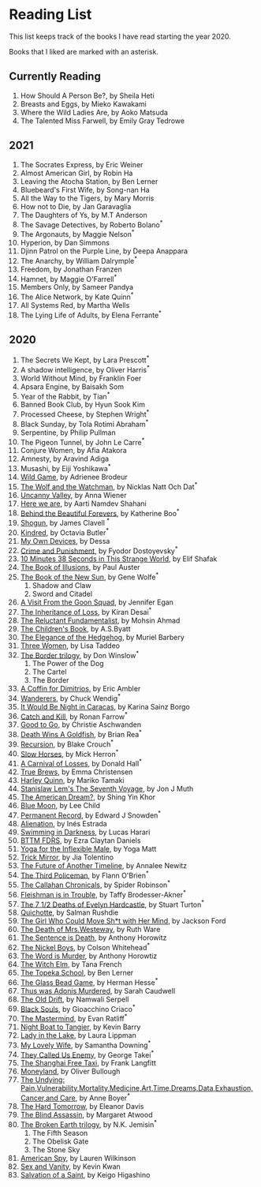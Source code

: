 # Reading List

This list keeps track of the books I have read starting the year 2020.

Books that I liked are marked with an asterisk.


## Currently Reading
1. How Should A Person Be?, by Sheila Heti
1. Breasts and Eggs, by Mieko Kawakami
1. Where the Wild Ladies Are, by Aoko Matsuda
1. The Talented Miss Farwell, by Emily Gray Tedrowe



## 2021
1. The Socrates Express, by Eric Weiner
1. Almost American Girl, by Robin Ha
1. Leaving the Atocha Station, by Ben Lerner
1. Bluebeard's First Wife, by Song-nan Ha
1. All the Way to the Tigers, by Mary Morris
1. How not to Die, by Jan Garavaglia
1. The Daughters of Ys, by M.T Anderson
1. The Savage Detectives, by Roberto Bolano<sup>\*</sup>
1. The Argonauts, by Maggie Nelson<sup>\*</sup>
1. Hyperion, by Dan Simmons
1. Djinn Patrol on the Purple Line, by Deepa Anappara
1. The Anarchy, by William Dalrymple<sup>\*</sup>
1. Freedom, by Jonathan Franzen
1. Hamnet, by Maggie O'Farrell<sup>\*</sup>
1. Members Only, by Sameer Pandya
1. The Alice Network, by Kate Quinn<sup>\*</sup>
1. All Systems Red, by Martha Wells
1. The Lying Life of Adults, by Elena Ferrante<sup>\*</sup>




## 2020
1. The Secrets We Kept, by Lara Prescott<sup>\*</sup>
1. A shadow intelligence, by Oliver Harris<sup>\*</sup>
1. World Without Mind, by Franklin Foer
1. Apsara Engine, by Baisakh Som
1. Year of the Rabbit, by Tian<sup>\*</sup>
1. Banned Book Club, by Hyun Sook Kim
1. Processed Cheese, by Stephen Wright<sup>\*</sup>
1. Black Sunday, by Tola Rotimi Abraham<sup>\*</sup>
1. Serpentine, by Philip Pullman
1. The Pigeon Tunnel, by John Le Carre<sup>\*</sup>
1. Conjure Women, by Afia Atakora
1. Amnesty, by Aravind Adiga
1. Musashi, by Eiji Yoshikawa<sup>\*</sup>
1. [Wild Game](https://www.nytimes.com/2019/10/15/books/review/wild-game-adrienne-brodeur.html), by Adrienee Brodeur
1. [The Wolf and the Watchman](https://www.npr.org/2019/03/06/698659316/the-wolf-and-the-watchman-has-some-serious-bite), by Nicklas Natt Och Dat<sup>\*</sup>
1. [Uncanny Valley](https://slate.com/culture/2020/01/anna-wiener-uncanny-valley-reviewed.html), by Anna Wiener
1. [Here we are](https://www.npr.org/2019/10/01/765702621/in-here-we-are-heart-rending-challenges-of-immigration-are-exposed), by Aarti Namdev Shahani
1. [Behind the Beautiful Forevers](https://www.kirkusreviews.com/book-reviews/katherine-boo/behind-beautiful-forevers/), by Katherine Boo<sup>\*</sup>
1. [Shogun](https://en.wikipedia.org/wiki/Sh%C5%8Dgun_(novel)), by James Clavell <sup>\*</sup>
1. [Kindred](https://lithub.com/octavia-butler-the-brutalities-of-the-past-are-all-around-this/), by Octavia Butler<sup>\*</sup>
1. [My Own Devices](https://www.thecurrent.org/feature/2018/10/02/dessa-my-own-devices), by Dessa
1. [Crime and Punishment](https://en.wikipedia.org/wiki/Crime_and_Punishment), by Fyodor Dostoyevsky<sup>\*</sup>
1. [10 Minutes 38 Seconds in This Strange World](https://lareviewofbooks.org/article/representative-foreigners-on-elif-shafaks-10-minutes-38-seconds-in-this-strange-world/), by Elif Shafak
1. [The Book of Illusions](https://www.theguardian.com/books/2002/sep/29/fiction.impacprize), by Paul Auster
1. [The Book of the New Sun](https://ultan.org.uk/review-botns/), by Gene Wolfe<sup>\*</sup>
   1. Shadow and Claw
   1. Sword and Citadel 
1. [A Visit From the Goon Squad](https://www.nytimes.com/2010/07/11/books/review/Blythe-t.html), by Jennifer Egan
1. [The Inheritance of Loss](https://bookmarks.reviews/reviews/the-inheritance-of-loss/), by Kiran Desai<sup>\*</sup>
1. [The Reluctant Fundamentalist](https://lithub.com/why-every-american-should-read-the-relucant-fundamentalist/), by Mohsin Ahmad 
1. [The Children's Book](https://www.npr.org/2011/07/29/120058248/free-loves-discontents-a-s-byatts-children), by A.S.Byatt
1. [The Elegance of the Hedgehog](http://www.words-and-dirt.com/words/review-muriel-barberys-the-elegance-of-the-hedgehog/), by Muriel Barbery
1. [Three Women](https://www.npr.org/2019/07/08/739523657/debut-book-tells-of-the-real-life-longings-and-frustrations-of-three-women), by Lisa Taddeo
1. [The Border trilogy](https://www.npr.org/2019/03/03/698645059/the-border-is-shakespeare-for-our-times-seriously), by Don Winslow<sup>\*</sup>
    1. The Power of the Dog
    1. The Cartel
    1. The Border
1. [A Coffin for Dimitrios](https://blog.mcdaniel.edu/mysteryreviewsfa2017/1920-1939/a-coffin-for-dimitrios-by-eric-ambler-1938/), by Eric Ambler
1. [Wanderers](https://www.npr.org/2019/07/06/738974776/these-wanderers-are-heading-for-the-end-of-the-world), by Chuck Wendig<sup>\*</sup>
1. [It Would Be Night in Caracas](https://www.npr.org/2019/10/28/771313679/it-would-be-night-in-caracas-mourns-a-mother-and-a-country), by Karina Sainz Borgo
1. [Catch and Kill](https://www.npr.org/2019/10/11/768346770/in-catch-and-kill-ronan-farrow-offers-a-damning-portrait-of-a-conflicted-nbc), by Ronan Farrow<sup>\*</sup>
1. [Good to Go](https://www.amazon.com/Good-Go-Athlete-Strange-Recovery/dp/039325433X), by Christie Aschwanden 
1. [Death Wins A Goldfish](https://nerdsonearth.com/2020/05/uncommon-graphic-novel-death-wins-a-goldfish/), by Brian Rea<sup>\*</sup>
1. [Recursion](https://www.npr.org/2019/06/13/732035142/recursion-is-a-puzzle-box-of-time-travel-memory-and-death), by Blake Crouch<sup>\*</sup>
1. [Slow Horses](https://crimefictionlover.com/2014/03/slow-horses-2/), by Mick Herron<sup>\*</sup>
1. [A Carnival of Losses](https://thegeorgiareview.com/posts/on-a-carnival-of-losses-notes-nearing-ninety-by-donald-hall/), by Donald Hall<sup>\*</sup>
1. [True Brews](https://www.amazon.com/True-Brews-Craft-Fermented-Kombucha/dp/1607743388), by Emma Christensen
1. [Harley Quinn](https://www.britishfantasysociety.org/reviews/harley-quinn-breaking-glass-by-mariko-tamaki-and-steve-pugh-review/), by Mariko Tamaki
1. [Stanislaw Lem's The Seventh Voyage](https://www.npr.org/2019/10/04/766840876/the-seventh-voyage-takes-a-grand-journey-in-a-tiny-spaceship), by Jon J Muth
1. [The American Dream?](https://www.pastemagazine.com/comics/shing-yin-khor/rethink-an-iconic-pilgrimage-in-the-american-dream/), by Shing Yin Khor
1. [Blue Moon](https://www.nyjournalofbooks.com/book-review/blue-moon-jack-reacher-novel), by Lee Child
1. [Permanent Record](https://www.nyjournalofbooks.com/book-review/blue-moon-jack-reacher-novel), by Edward J Snowden<sup>\*</sup>
1. [Alienation](https://www.npr.org/2019/05/04/719655355/virtual-reality-eases-the-reality-of-natural-destruction-somewhat-in-alienation), by Inés Estrada
1. [Swimming in Darkness](https://www.npr.org/books/titles/755486162/swimming-in-darkness), by Lucas Harari 
1. [BTTM FDRS](https://www.npr.org/2019/06/27/736317209/of-tenants-and-tentacles-bttm-fdrs-confronts-gentrification-in-comic-horror-form), by Ezra Claytan Daniels
1. [Yoga for the Inflexible Male](https://www.amazon.com/Yoga-Inflexible-Male-How-Guide/dp/1984856944), by Yoga Matt 
1. [Trick Mirror](https://slate.com/culture/2019/08/jia-tolentino-book-review-trick-mirror-reflections-on-self-delusion.html), by Jia Tolentino 
1. [The Future of Another Timeline](https://comicyears.com/books/the-future-of-another-timeline-review/), by Annalee Newitz 
1. [The Third Policeman](http://www.bookslut.com/fiction/2003_12_001145.php), by Flann O'Brien<sup>\*<sup>
1. [The Callahan Chronicals](https://www.librarything.com/work/732408), by Spider Robinson<sup>\*</sup>
1. [Fleishman is in Trouble](https://www.npr.org/2019/06/18/733430304/fleishman-is-in-trouble-flips-expectations-upside-down), by Taffy Brodesser-Akner<sup>\*</sup>
1. [The 7 1/2 Deaths of Evelyn Hardcastle](https://crimefictionlover.com/2018/03/the-seven-deaths-of-evelyn-hardcastle/), by Stuart Turton<sup>\*</sup>
1. [Quichotte](https://www.npr.org/2019/09/07/755162016/if-salman-rushdies-quichotte-drives-you-nuts-thats-fine-its-meant-to/), by Salman Rushdie
1. [The Girl Who Could Move Sh\*t with Her Mind](https://nerdslikeme.co.uk/2019/06/17/review-the-girl-who-could-move-sht-with-her-mind-jackson-ford/), by Jackson Ford
1. [The Death of Mrs.Westeway](https://mbtb-books.blogspot.com/2019/05/the-death-of-mrs-westaway-by-ruth-ware.html/), by Ruth Ware
1. [The Sentence is Death](https://www.npr.org/2019/06/08/730580461/the-sentence-is-death-is-a-bracing-addition-to-any-beach-bag/), by Anthony Horowitz
1. [The Nickel Boys](https://www.npr.org/2019/07/18/740901819/for-the-nickel-boys-life-isnt-worth-five-cents/), by Colson Whitehead<sup>\*<sup>
1. [The Word is Murder](https://thecrimereview.com/2018/11/05/review-the-word-is-murder-by-anthony-horowitz/), by Anthony Horowtiz
1. [The Witch Elm](https://www.npr.org/2018/10/14/656989714/the-witch-elm-starts-slow-then-sucks-you-in/), by Tana French
1. [The Topeka School](https://www.fantasticfiction.com/l/ben-lerner/topeka-school.htm/), by Ben Lerner
1. [The Glass Bead Game](https://medium.com/@dailyflashpan/h-hesse-the-glass-bead-game-the-future-of-an-illusion-4d9f25bb1985/), by Herman Hesse<sup>\*</sup>
1. [Thus was Adonis Murdered](https://www.fantasticfiction.com/c/sarah-caudwell/thus-was-adonis-murdered.htm), by Sarah Caudwell
1. [The Old Drift](https://www.thenation.com/article/archive/namwali-serpell-the-old-drift-novel-review/), by Namwali Serpell
1. [Black Souls](https://www.fantasticfiction.com/c/gioacchino-criaco/black-souls.htm/), by Gioacchino Criaco<sup>\*</sup>
1. [The Mastermind](https://magazine.atavist.com/the-mastermind), by Evan Ratliff<sup>\*</sup>
1. [Night Boat to Tangier](https://www.npr.org/2019/09/20/762515226/take-a-dark-ride-on-the-night-boat-to-tangier/), by Kevin Barry
1. [Lady in the Lake](https://www.npr.org/2019/07/25/742220303/real-disappearances-are-the-premise-for-laura-lippmans-lady-in-the-lake/), by Laura Lippman
1. [My Lovely Wife](https://www.criminalelement.com/book-review-my-lovely-wife-samantha-downing/), by Samantha Downing<sup>\*</sup>
1. [They Called Us Enemy](https://www.npr.org/2019/07/17/742558996/george-takei-recalls-time-in-an-american-internment-camp-in-they-called-us-enemy), by George Takei<sup>\*</sup>
1. [The Shanghai Free Taxi](https://www.npr.org/2019/06/16/732365213/the-shanghai-free-taxi-delves-deep-into-chinas-troubles), by Frank Langfitt
1. [Moneyland](https://www.theguardian.com/books/2018/sep/07/moneyland-oliver-bullough-review), by Oliver Bullough
1. [The Undying: Pain,Vulnerability,Mortality,Medicine,Art,Time,Dreams,Data,Exhaustion,Cancer,and Care](https://lareviewofbooks.org/article/pain-as-revolution-on-anne-boyers-the-undying/), by Anne Boyer<sup>\*</sup>
1. [The Hard Tomorrow](https://drawnandquarterly.com/hard-tomorrow), by Eleanor Davis
1. [The Blind Assassin](https://quillandquire.com/review/the-blind-assassin/), by Margaret Atwood
1. [The Broken Earth trilogy](https://arstechnica.com/gaming/2017/09/if-you-read-one-sci-fi-series-this-year-it-should-be-the-broken-earth/), by N.K. Jemisin<sup>\*</sup>
    1. The Fifth Season
    1. The Obelisk Gate
    1. The Stone Sky
1. [American Spy](https://www.npr.org/2019/02/13/693617293/american-spy-is-a-unique-spin-on-the-cold-war-thriller), by Lauren Wilkinson
1. [Sex and Vanity](https://literarytreats.com/2020/07/20/review-sex-and-vanity-kevin-kwan/), by Kevin Kwan
1. [Salvation of a Saint](https://www.kirkusreviews.com/book-reviews/keigo-higashino/salvation-saint/), by Keigo Higashino
